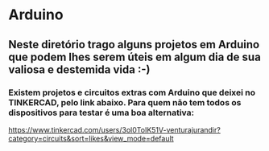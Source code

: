 # Arduino

## Neste diretório trago alguns projetos em Arduino que podem lhes serem úteis em algum dia de sua valiosa e destemida vida :-) 


### Existem projetos e circuitos extras com Arduino que deixei no TINKERCAD, pelo link abaixo. Para quem não tem todos os dispositivos para testar é uma boa alternativa:
https://www.tinkercad.com/users/3ol0ToIK51V-venturajurandir?category=circuits&sort=likes&view_mode=default
